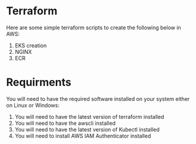 # Terraform
Here are some simple terraform scripts to create the following below in AWS:
  1. EKS creation 
  2. NGINX 
  3. ECR

# Requirments
You will need to have the required software installed on your system either on Linux or Windows: 
  1. You will need to have the latest version of terraform installed
  2. You will need to have the awscli installed
  3. You will need to have the latest version of Kubectl installed 
  4. You will need to install AWS IAM Authenticator installed 
